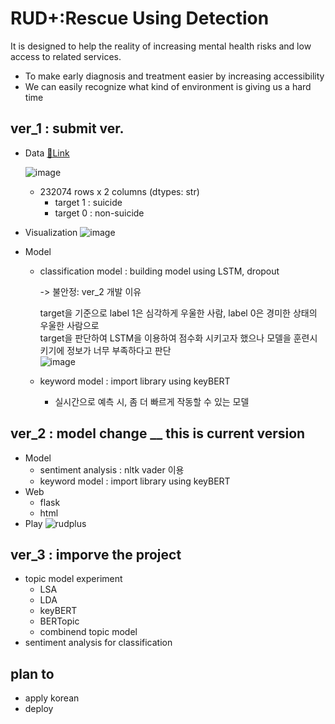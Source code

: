 # RUD+:Rescue Using Detection

It is designed to help the reality of increasing mental health risks and low access to related services.</br>
- To make early diagnosis and treatment easier by increasing accessibility</br>
- We can easily recognize what kind of environment is giving us a hard time


## ver_1 : submit ver.
- Data [🧷Link](https://www.kaggle.com/datasets/nikhileswarkomati/suicide-watch)

  ![image](https://user-images.githubusercontent.com/50479962/174747838-1e6b918f-aed3-4b78-b64f-107132e932ae.png)
  - 232074 rows x 2 columns (dtypes: str)
    - target 1 : suicide
    - target 0 : non-suicide
- Visualization
  ![image](https://user-images.githubusercontent.com/50479962/175191504-1e85ef85-6238-4a30-b4b4-80ab6dc36115.png)

      
- Model 
  - classification model : building model using LSTM, dropout </br>
  
     -> 불안정: ver_2 개발 이유</br>
     
       target을 기준으로 label 1은 심각하게 우울한 사람, label 0은 경미한 상태의 우울한 사람으로 </br>
       target을 판단하여 LSTM을 이용하여 점수화 시키고자 했으나 모델을 훈련시키기에 정보가 너무 부족하다고 판단 </br>
     ![image](https://user-images.githubusercontent.com/50479962/174748864-58f18b15-fefd-4b72-a855-e9bb311f3e10.png)

  - keyword model : import library using keyBERT
      - 실시간으로 예측 시, 좀 더 빠르게 작동할 수 있는 모델
      
## ver_2 : model change __ this is current version
 - Model
    - sentiment analysis : nltk vader 이용 
    - keyword model : import library using keyBERT
 - Web
    - flask
    - html
 - Play
   ![rudplus](https://user-images.githubusercontent.com/50479962/174746562-90730cdd-7760-40b8-bcc4-1f430dbb25aa.gif)
 

## ver_3 : imporve the project
- topic model experiment
  - LSA
  - LDA
  - keyBERT
  - BERTopic
  - combinend topic model
- sentiment analysis for classification

## plan to
- apply korean
- deploy
